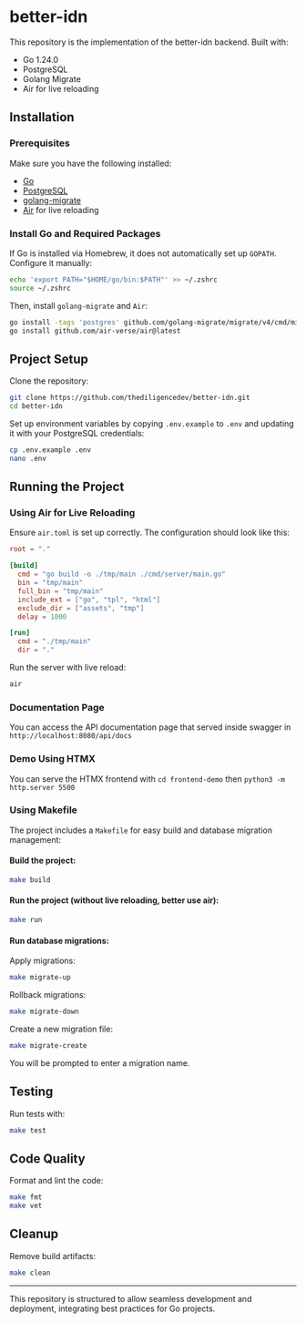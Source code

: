# better-idn

This repository is the implementation of the better-idn backend. Built with:

- Go 1.24.0
- PostgreSQL
- Golang Migrate
- Air for live reloading

## Installation

### Prerequisites
Make sure you have the following installed:
- [Go](https://golang.org/dl/)
- [PostgreSQL](https://www.postgresql.org/download/)
- [golang-migrate](https://github.com/golang-migrate/migrate)
- [Air](https://github.com/air-verse/air) for live reloading

### Install Go and Required Packages

If Go is installed via Homebrew, it does not automatically set up `GOPATH`. Configure it manually:

```sh
echo 'export PATH="$HOME/go/bin:$PATH"' >> ~/.zshrc
source ~/.zshrc
```

Then, install `golang-migrate` and `Air`:

```sh
go install -tags 'postgres' github.com/golang-migrate/migrate/v4/cmd/migrate@latest
go install github.com/air-verse/air@latest
```

## Project Setup

Clone the repository:

```sh
git clone https://github.com/thediligencedev/better-idn.git
cd better-idn
```

Set up environment variables by copying `.env.example` to `.env` and updating it with your PostgreSQL credentials:

```sh
cp .env.example .env
nano .env
```

## Running the Project

### Using Air for Live Reloading

Ensure `air.toml` is set up correctly. The configuration should look like this:

```toml
root = "."

[build]
  cmd = "go build -o ./tmp/main ./cmd/server/main.go"
  bin = "tmp/main"
  full_bin = "tmp/main"
  include_ext = ["go", "tpl", "html"]
  exclude_dir = ["assets", "tmp"]
  delay = 1000

[run]
  cmd = "./tmp/main"
  dir = "."
```

Run the server with live reload:

```sh
air
```

### Documentation Page

You can access the API documentation page that served inside swagger in `http://localhost:8080/api/docs`

### Demo Using HTMX
You can serve the HTMX frontend with `cd frontend-demo` then `python3 -m http.server 5500`

### Using Makefile

The project includes a `Makefile` for easy build and database migration management:

#### Build the project:
```sh
make build
```

#### Run the project (without live reloading, better use air):
```sh
make run
```

#### Run database migrations:

Apply migrations:
```sh
make migrate-up
```

Rollback migrations:
```sh
make migrate-down
```

Create a new migration file:
```sh
make migrate-create
```
You will be prompted to enter a migration name.

## Testing
Run tests with:
```sh
make test
```

## Code Quality
Format and lint the code:
```sh
make fmt
make vet
```

## Cleanup
Remove build artifacts:
```sh
make clean
```

---

This repository is structured to allow seamless development and deployment, integrating best practices for Go projects.
